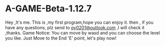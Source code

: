 # A-GAME-Beta-1.12.7
Hey ,It's me.
This is ,my first program,hope you can enjoy it.
then , if you have any questions, plz send to qy0201@outlook.com ,I will check it ,thanks.
Game Notice:
You can move by wasd and you can choose the level you like.
Just Move to the End 'E' point, let's play now!
